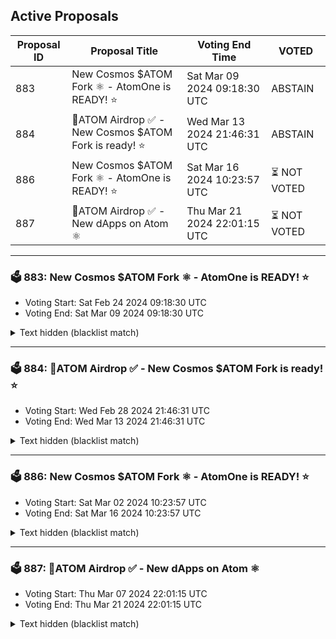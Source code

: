 ## Active Proposals

| Proposal ID | Proposal Title | Voting End Time | VOTED |
|-------------|----------------|-----------------|-------|
| 883 | New Cosmos $ATOM Fork ⚛️ - AtomOne is READY! ⭐ | Sat Mar 09 2024 09:18:30 UTC | ABSTAIN |
| 884 | 💎ATOM Airdrop ✅ - New Cosmos $ATOM Fork is ready! ⭐ | Wed Mar 13 2024 21:46:31 UTC | ABSTAIN |
| 886 | New Cosmos $ATOM Fork ⚛️ - AtomOne is READY! ⭐ | Sat Mar 16 2024 10:23:57 UTC | ⏳ NOT VOTED |
| 887 | 💎ATOM Airdrop ✅ - New dApps on Atom ⚛️ | Thu Mar 21 2024 22:01:15 UTC | ⏳ NOT VOTED |

---

### 🗳 883: New Cosmos $ATOM Fork ⚛️ - AtomOne is READY! ⭐
- Voting Start: Sat Feb 24 2024 09:18:30 UTC
- Voting End: Sat Mar 09 2024 09:18:30 UTC

<details>
<summary>Text hidden (blacklist match)</summary>
 
</details>

---

### 🗳 884: 💎ATOM Airdrop ✅ - New Cosmos $ATOM Fork is ready! ⭐
- Voting Start: Wed Feb 28 2024 21:46:31 UTC
- Voting End: Wed Mar 13 2024 21:46:31 UTC

<details>
<summary>Text hidden (blacklist match)</summary>
 
</details>

---

### 🗳 886: New Cosmos $ATOM Fork ⚛️ - AtomOne is READY! ⭐
- Voting Start: Sat Mar 02 2024 10:23:57 UTC
- Voting End: Sat Mar 16 2024 10:23:57 UTC

<details>
<summary>Text hidden (blacklist match)</summary>
 
</details>

---

### 🗳 887: 💎ATOM Airdrop ✅ - New dApps on Atom ⚛️
- Voting Start: Thu Mar 07 2024 22:01:15 UTC
- Voting End: Thu Mar 21 2024 22:01:15 UTC

<details>
<summary>Text hidden (blacklist match)</summary>
 
</details>
